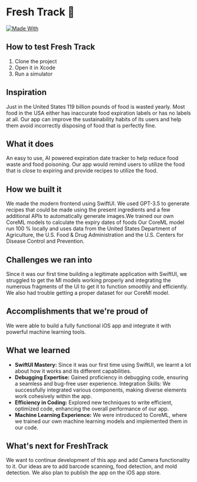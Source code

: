 # Fresh Track 🥕
[![Made With](https://skillicons.dev/icons?i=swift)](https://skillicons.dev)  
## How to test Fresh Track
1. Clone the project
2. Open it in Xcode
3. Run a simulator

## Inspiration
Just in the United States 119 billion pounds of food is wasted yearly. Most food in the USA either has inaccurate food expiration labels or has no labels at all. Our app can improve the sustainability habits of its users and help them avoid incorrectly disposing of food that is perfectly fine. 

## What it does
An easy to use, AI powered expiration date tracker to help reduce food waste and food poisoning. Our app would remind users to utilize the food that is close to expiring and provide recipes to utilize the food.

## How we built it
We made the modern frontend using SwiftUI. We used GPT-3.5 to generate recipes that could be made using the present ingredients and a few additional APIs to automatically generate images.We trained our own CoreML models to calculate the expiry dates of foods Our CoreML model run 100 % locally and uses data from the United States Department of Agriculture, the U.S. Food & Drug Administration and the U.S. Centers for Disease Control and Prevention.

## Challenges we ran into
Since it was our first time building a legitimate application with SwiftUI, we struggled to get the Ml models working properly and integrating the numerous fragments of the UI to get it to function smoothly and efficiently. We also had trouble getting a proper dataset for our CoreMl model.

## Accomplishments that we're proud of
We were able to build a fully functional iOS app and integrate it with powerful machine learning tools. 

## What we learned
- **SwiftUI Mastery:** Since it was our first time using SwiftUI, we learnt a lot about how it works and its different capabilities.
- **Debugging Expertise:** Gained proficiency in debugging code, ensuring a seamless and bug-free user experience.
Integration Skills: We successfully integrated various components, making diverse elements work cohesively within the app.
- **Efficiency in Coding:** Explored new techniques to write efficient, optimized code, enhancing the overall performance of our app.
- **Machine Learning Experience:** We were introduced to CoreML, where we trained our own machine learning models and implemented them in our code.

## What's next for FreshTrack
We want to continue development of this app and add Camera functionality to it. Our ideas are to add barcode scanning, food detection, and mold detection. We also plan to publish the app on the iOS app store.
